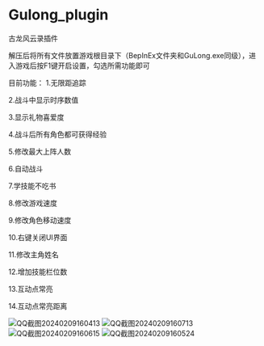 # Gulong_plugin
古龙风云录插件


解压后将所有文件放置游戏根目录下（BepInEx文件夹和GuLong.exe同级），进入游戏后按F1键开启设置，勾选所需功能即可




目前功能：
1.无限距追踪

2.战斗中显示时序数值

3.显示礼物喜爱度

4.战斗后所有角色都可获得经验

5.修改最大上阵人数

6.自动战斗

7.学技能不吃书

8.修改游戏速度

9.修改角色移动速度

10.右键关闭UI界面

11.修改主角姓名

12.增加技能栏位数

13.互动点常亮

14.互动点常亮距离


![QQ截图20240209160413](https://github.com/findsky6544/Gulong_plugin/assets/36687288/39398df6-64e5-4a6a-bf8e-e825f885229f)
![QQ截图20240209160713](https://github.com/findsky6544/Gulong_plugin/assets/36687288/ca00be58-9376-42a9-bf50-ce3ad0ac386f)
![QQ截图20240209160615](https://github.com/findsky6544/Gulong_plugin/assets/36687288/713298b4-80e4-4da4-8ec6-af5012d5ea56)
![QQ截图20240209160524](https://github.com/findsky6544/Gulong_plugin/assets/36687288/41dd59f1-c739-4ce0-a96b-84af2be174af)
